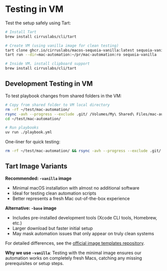 # Testing in VM

Test the setup safely using Tart:

```bash
# Install Tart
brew install cirruslabs/cli/tart

# Create VM (using vanilla image for clean testing)
tart clone ghcr.io/cirruslabs/macos-sequoia-vanilla:latest sequoia-vanilla
tart run --dir=mac-automation:~/pr/mac-automation:ro sequoia-vanilla

# Inside VM, install clipboard support
brew install cirruslabs/cli/tart
```

## Development Testing in VM

To test playbook changes from shared folders in the VM:

```bash
# Copy from shared folder to VM local directory
rm -rf ~/test/mac-automation/
rsync -avh --progress --exclude .git/ /Volumes/My\ Shared\ Files/mac-automation/ ~/test/mac-automation/
cd ~/test/mac-automation/

# Run playbooks
uv run ./playbook.yml
```

One-liner for quick testing:
```bash
rm -rf ~/test/mac-automation/ && rsync -avh --progress --exclude .git/ /Volumes/My\ Shared\ Files/mac-automation/ ~/test/mac-automation/ && cd ~/test/mac-automation/ && uv run ./playbook.yml
```

## Tart Image Variants

**Recommended: `-vanilla` image**
- Minimal macOS installation with almost no additional software
- Ideal for testing clean automation scripts
- Better represents a fresh Mac out-of-the-box experience

**Alternative: `-base` image**  
- Includes pre-installed development tools (Xcode CLI tools, Homebrew, etc.)
- Larger download but faster initial setup
- May mask automation issues that only appear on truly clean systems

For detailed differences, see the [official image templates repository](https://github.com/cirruslabs/macos-image-templates).

**Why we use `-vanilla`**: Testing with the minimal image ensures our automation works on completely fresh Macs, catching any missing prerequisites or setup steps.
